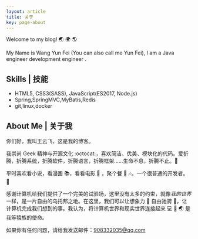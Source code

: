 ```yaml
---
layout: article
title: 关于
key: page-about
---
```

Welcome to my blog! :earth_asia: :earth_africa: :earth_americas:

My Name is Wang Yun Fei (You can also call me Yun Fei), I am a Java engineer development engineer .

## Skills | 技能

- HTML5, CSS3(SASS), JavaScript(ES2017, Node.js)
- Spring,SpringMVC,MyBatis,Redis
- git,linux,docker

<!--more-->

## About Me | 关于我

你们好，我叫王云飞，这是我的博客。

我崇尚 Geek 精神与开源文化 :octocat:，喜欢简洁、优美、模块化的代码。爱折腾，折腾系统，折腾软件，折腾语言，折腾框架……生命不息，折腾不止。:muscle:

平时喜欢看小说，看漫画 :books:，看看电影 :movie_camera: ，聚个餐 :rice: :notes:。一个很普通的开发者。:see_no_evil:

感谢计算机给我们提供了一个完美的试验场，这里没有太多的约束，就像*我的世界*一样，是一片自由的乌托邦之地。在这里，我们可以让想象力 :thought_balloon: 自由驰骋 :rocket:，让计算机完成我们想到的事。我认为，将计算机世界和现实世界连接起来 :computer: :link: :earth_asia: 是我等猿族的使命。

如果你有任何问题，请给我发送邮件：[908332035@qq.com](mailto:908332035@qq.com)

